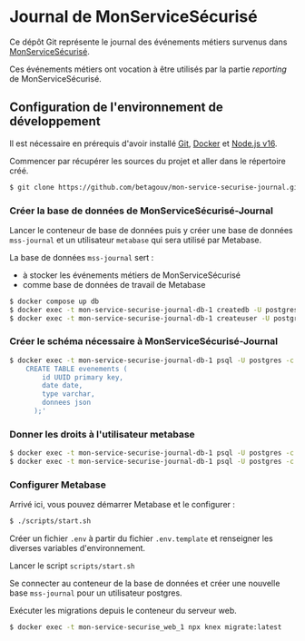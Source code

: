 # Journal de MonServiceSécurisé

Ce dépôt Git représente le journal des événements métiers 
survenus dans [MonServiceSécurisé](https://github.com/betagouv/mon-service-securise).

Ces événements métiers ont vocation à être utilisés par la 
partie _reporting_ de MonServiceSécurisé.

## Configuration de l'environnement de développement

Il est nécessaire en prérequis d'avoir installé [Git](https://git-scm.com/),
[Docker](https://www.docker.com/) et [Node.js v16](https://nodejs.org/en/).

Commencer par récupérer les sources du projet et aller dans le répertoire créé.

```sh
$ git clone https://github.com/betagouv/mon-service-securise-journal.git && cd mon-service-securise-journal
```

### Créer la base de données de MonServiceSécurisé-Journal

Lancer le conteneur de base de données puis y créer une base de données `mss-journal` et un utilisateur `metabase` 
qui sera utilisé par Metabase.

La base de données `mss-journal` sert :
 - à stocker les événements métiers de MonServiceSécurisé
 - comme base de données de travail de Metabase

```sh
$ docker compose up db
$ docker exec -t mon-service-securise-journal-db-1 createdb -U postgres mss-journal
$ docker exec -t mon-service-securise-journal-db-1 createuser -U postgres metabase
```



### Créer le schéma nécessaire à MonServiceSécurisé-Journal
```sh
$ docker exec -t mon-service-securise-journal-db-1 psql -U postgres -c 'CREATE SCHEMA journal_mss
    CREATE TABLE evenements ( 
        id UUID primary key, 
        date date, 
        type varchar, 
        donnees json 
      );'
```

### Donner les droits à l'utilisateur metabase

```sh
$ docker exec -t mon-service-securise-journal-db-1 psql -U postgres -c 'GRANT USAGE ON SCHEMA journal_mss TO metabase;'
$ docker exec -t mon-service-securise-journal-db-1 psql -U postgres -c 'GRANT SELECT ON ALL TABLES IN SCHEMA journal_mss TO metabase;'
```





### Configurer Metabase

Arrivé ici, vous pouvez démarrer Metabase et le configurer :

```sh
$ ./scripts/start.sh
```



Créer un fichier `.env` à partir du fichier `.env.template` et renseigner les diverses variables d'environnement.

Lancer le script `scripts/start.sh`

Se connecter au conteneur de la base de données et créer une nouvelle base `mss-journal` pour un utilisateur postgres.


Exécuter les migrations depuis le conteneur du serveur web.

```sh
$ docker exec -t mon-service-securise_web_1 npx knex migrate:latest
```
